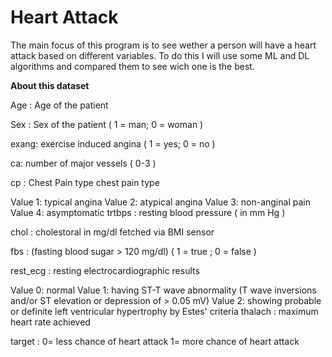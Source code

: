 # Heart Attack
The main focus of this program is to see wether a person will have a heart attack based on different variables. To do this I will use some ML and DL algorithms and compared them to see wich one is the best.

**About this dataset**

Age : Age of the patient

Sex : Sex of the patient ( 1 = man; 0 = woman )

exang: exercise induced angina ( 1 = yes; 0 = no )

ca: number of major vessels ( 0-3 )

cp : Chest Pain type chest pain type

Value 1: typical angina
Value 2: atypical angina
Value 3: non-anginal pain
Value 4: asymptomatic
trtbps : resting blood pressure ( in mm Hg )

chol : cholestoral in mg/dl fetched via BMI sensor

fbs : (fasting blood sugar > 120 mg/dl) ( 1 = true ; 0 = false )

rest_ecg : resting electrocardiographic results

Value 0: normal
Value 1: having ST-T wave abnormality (T wave inversions and/or ST elevation or depression of > 0.05 mV)
Value 2: showing probable or definite left ventricular hypertrophy by Estes' criteria
thalach : maximum heart rate achieved

target : 0= less chance of heart attack 1= more chance of heart attack
